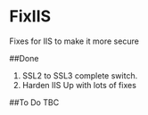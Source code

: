 # FixIIS
Fixes for IIS to make it more secure

##Done
1. SSL2 to SSL3 complete switch.
2. Harden IIS Up with lots of fixes

##To Do
TBC
